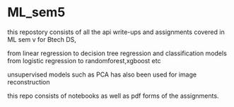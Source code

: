 # ML_sem5
this repostory consists of all the api write-ups and assignments covered in ML sem v for Btech DS,

from linear regression to decision tree regression and classification models from logistic regression to randomforest,xgboost etc

unsupervised models such as PCA has also been used for image reconstruction

this repo consists of notebooks as well as pdf forms of the assignments.
